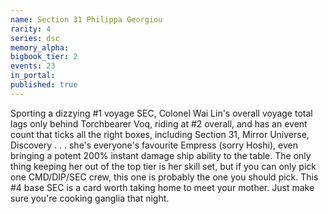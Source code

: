 ```yaml
---
name: Section 31 Philippa Georgiou
rarity: 4
series: dsc
memory_alpha:
bigbook_tier: 2
events: 23
in_portal:
published: true
---
```


Sporting a dizzying #1 voyage SEC, Colonel Wai Lin's overall voyage total lags only behind Torchbearer Voq, riding at #2 overall, and has an event count that ticks all the right boxes, including Section 31, Mirror Universe, Discovery . . . she's everyone's favourite Empress (sorry Hoshi), even bringing a potent 200% instant damage ship ability to the table. The only thing keeping her out of the top tier is her skill set, but if you can only pick one CMD/DIP/SEC crew, this one is probably the one you should pick. This #4 base SEC is a card worth taking home to meet your mother. Just make sure you're cooking ganglia that night.
